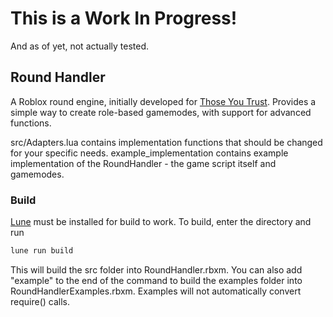 # This is a Work In Progress!
And as of yet, not actually tested.

## Round Handler
A Roblox round engine, initially developed for [Those You Trust](https://www.roblox.com/games/2848381272). Provides a simple way to create role-based gamemodes, with support for advanced functions.

src/Adapters.lua contains implementation functions that should be changed for your specific needs.
example_implementation contains example implementation of the RoundHandler - the game script itself and gamemodes.

### Build
[Lune](https://github.com/lune-org/lune) must be installed for build to work.
To build, enter the directory and run
```bash
lune run build
```
This will build the src folder into RoundHandler.rbxm.
You can also add "example" to the end of the command to build the examples folder into RoundHandlerExamples.rbxm. Examples will not automatically convert require() calls.